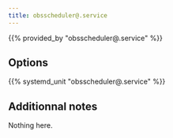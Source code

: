```yaml
---
title: obsscheduler@.service
---
```


{{% provided_by "obsscheduler@.service" %}}

## Options

{{% systemd_unit "obsscheduler@.service" %}}

## Additionnal notes

Nothing here.